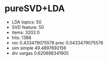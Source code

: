 # pureSVD+LDA

- LDA topics: 50
- SVD feature: 50
- items: 3202.0
- hits: 1388
- rec 0.433479075578 prec 0.0433479075578
- sim simple 49.4897692156
- div vargas 0.620698341905
